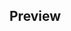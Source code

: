 

## Preview

<img scr = 'https://github.com/Reyso/book-recommender-system/blob/main/img/book_rec.gif'></img>

